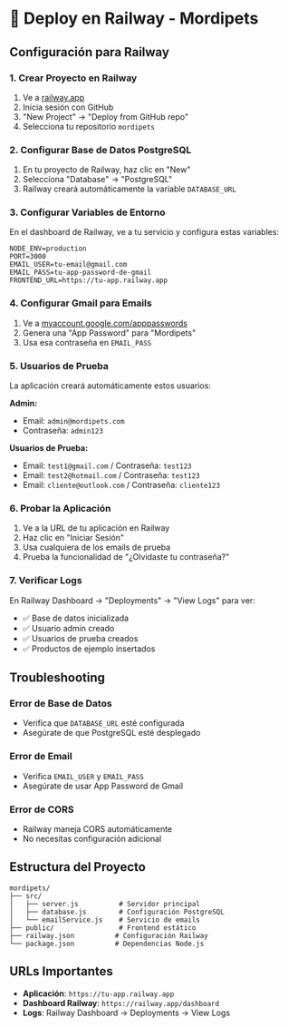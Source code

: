 # 🚂 Deploy en Railway - Mordipets

## Configuración para Railway

### 1. Crear Proyecto en Railway

1. Ve a [railway.app](https://railway.app)
2. Inicia sesión con GitHub
3. "New Project" → "Deploy from GitHub repo"
4. Selecciona tu repositorio `mordipets`

### 2. Configurar Base de Datos PostgreSQL

1. En tu proyecto de Railway, haz clic en "New"
2. Selecciona "Database" → "PostgreSQL"
3. Railway creará automáticamente la variable `DATABASE_URL`

### 3. Configurar Variables de Entorno

En el dashboard de Railway, ve a tu servicio y configura estas variables:

```
NODE_ENV=production
PORT=3000
EMAIL_USER=tu-email@gmail.com
EMAIL_PASS=tu-app-password-de-gmail
FRONTEND_URL=https://tu-app.railway.app
```

### 4. Configurar Gmail para Emails

1. Ve a [myaccount.google.com/apppasswords](https://myaccount.google.com/apppasswords)
2. Genera una "App Password" para "Mordipets"
3. Usa esa contraseña en `EMAIL_PASS`

### 5. Usuarios de Prueba

La aplicación creará automáticamente estos usuarios:

**Admin:**
- Email: `admin@mordipets.com`
- Contraseña: `admin123`

**Usuarios de Prueba:**
- Email: `test1@gmail.com` / Contraseña: `test123`
- Email: `test2@hotmail.com` / Contraseña: `test123`
- Email: `cliente@outlook.com` / Contraseña: `cliente123`

### 6. Probar la Aplicación

1. Ve a la URL de tu aplicación en Railway
2. Haz clic en "Iniciar Sesión"
3. Usa cualquiera de los emails de prueba
4. Prueba la funcionalidad de "¿Olvidaste tu contraseña?"

### 7. Verificar Logs

En Railway Dashboard → "Deployments" → "View Logs" para ver:
- ✅ Base de datos inicializada
- ✅ Usuario admin creado
- ✅ Usuarios de prueba creados
- ✅ Productos de ejemplo insertados

## Troubleshooting

### Error de Base de Datos
- Verifica que `DATABASE_URL` esté configurada
- Asegúrate de que PostgreSQL esté desplegado

### Error de Email
- Verifica `EMAIL_USER` y `EMAIL_PASS`
- Asegúrate de usar App Password de Gmail

### Error de CORS
- Railway maneja CORS automáticamente
- No necesitas configuración adicional

## Estructura del Proyecto

```
mordipets/
├── src/
│   ├── server.js          # Servidor principal
│   ├── database.js        # Configuración PostgreSQL
│   └── emailService.js    # Servicio de emails
├── public/                # Frontend estático
├── railway.json          # Configuración Railway
└── package.json          # Dependencias Node.js
```

## URLs Importantes

- **Aplicación**: `https://tu-app.railway.app`
- **Dashboard Railway**: `https://railway.app/dashboard`
- **Logs**: Railway Dashboard → Deployments → View Logs
